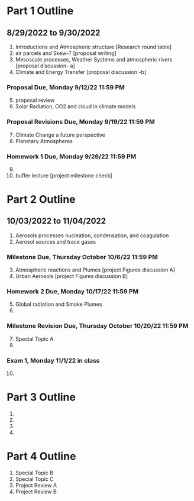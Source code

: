 # Part 1 Outline
## 8/29/2022 to 9/30/2022

1. Introductions and Atmospheric structure [Research round table]
2. air parcels and Skew-T [proposal writing]
3. Mesoscale processes, Weather Systems and atmospheric rivers [proposal discussion- a]
4. Climate and Energy Transfer [proposal discussion -b]
### Proposal Due, Monday 9/12/22 11:59 PM
5. proposal review
6. Solar Radiation, CO2 and cloud in climate models
### Proposal Revisions Due, Monday 9/19/22 11:59 PM
7. Climate Change a future perspective
8. Planetary Atmospheres
### Homework 1 Due, Monday 9/26/22 11:59 PM
9. 
10. buffer lecture [project milestone check]

# Part 2 Outline
## 10/03/2022 to 11/04/2022
1. Aerosols processes nucleation, condensation, and coagulation
2. Aerosol sources and trace gases
### Milestone Due, Thursday October 10/6/22 11:59 PM
3. Atmospheric reactions and Plumes [project Figures discussion A]
4. Urban Aerosols [project Figures discussion B]
### Homework 2 Due, Monday 10/17/22 11:59 PM
5. Global radiation and Smoke Plumes
6.
### Milestone Revision Due, Thursday October 10/20/22 11:59 PM
7. Special Topic A
8.
### Exam 1, Monday 11/1/22 in class
10.

# Part 3 Outline
1.
2.
3.
4.

# Part 4 Outline

1. Special Topic B
2. Special Topic C
3. Project Review A
4. Project Review B
